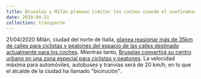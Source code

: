 ```yaml
---
title: Bruselas y Milán planean limitar los coches cuando el confinamiento termine
date: 2020-04-21
collection: transporte
---
```


21/04/2020 Milán, ciudad del norte de Italia, [planea reasignar más de 35km de calles para ciclistas y peatones del espacio de las calles destinado actualmente para los coches](https://www.theguardian.com/world/2020/apr/21/milan-seeks-to-prevent-post-crisis-return-of-traffic-pollution). Mientras tanto, [Bruselas convertirá su centro urbano en una zona especial para ciclistas y peatones](https://plus.lesoir.be/295737/article/2020-04-20/pentagone-bruxelles-une-zone-20-avec-pietons-et-cyclistes-prioritaires). La velocidad máxima para automóviles, autobuses y tranvías será de 20 km/h, en lo que el alcalde de la ciudad ha llamado "bicirución".

<!-- more -->

